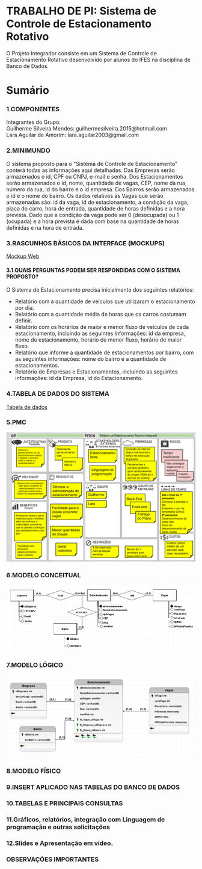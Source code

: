 # TRABALHO DE PI: Sistema de Controle de Estacionamento Rotativo
O Projeto Integrador consiste em um Sistema de Controle de Estacionamento Rotativo desenvolvido por alunos do IFES na disciplina de Banco de Dados.

# Sumário
<h3>1.COMPONENTES</h3>
  <p>Integrantes do Grupo:<br>
  Guilherme Silveira Mendes: guilhermesilveira.2015@hotmail.com<br>
  Lara Aguilar de Amorim: lara.aguilar2003@gmail.com</p>
  
<h3>2.MINIMUNDO</h3>
<p>O sistema proposto para o "Sistema de Controle de Estacionamento" conterá todas as informações aqui detalhadas. Das Empresas  serão armazenados o id, CPF ou CNPJ, e-mail e senha. Dos Estacionamentos serão armazenados o id, nome, quantidade de vagas, CEP, nome da rua, número da rua, id do bairro e o id empresa. Dos Bairros serão armazenados o id e o nome do bairro. Os dados relativos às Vagas que serão armazenadas são: id da vaga, id do estacionamento, a condição da vaga, placa do carro, hora de entrada, quantidade de horas definidas e a hora prevista. Dado que a condição da vaga pode ser 0 (desocupada) ou 1 (ocupada) e a hora prevista é dada com base na quantidade de horas definidas e na hora de entrada.</p>

<h3>3.RASCUNHOS BÁSICOS DA INTERFACE (MOCKUPS)</h3>
  <p><a href="/arquivos/mockup-web.pdf">Mockup Web</a></p>
  <h4>3.1.QUAIS PERGUNTAS PODEM SER RESPONDIDAS COM O SISTEMA PROPOSTO?</h4>
  <p>O Sistema de Estacionamento precisa inicialmente dos seguintes relatórios:</p>
  <ul>
    <li>Relatório com a quantidade de veículos que utilizaram o estacionamento por dia.</li>
    <li>Relatório com a quantidade média de horas que os carros costumam definir.</li>
    <li>Relatório com os horários de maior e menor fluxo de veículos de cada estacionamento, incluindo as seguintes informações: id da empresa, nome do estacionamento, horário de menor fluxo, horário de maior fluxo.</li>
    <li>Relatório que informe a quantidade de estacionamentos por bairro, com as seguintes informações: nome do bairro e a quantidade de estacionamentos.</li>
    <li>Relatório de Empresas e Estacionamentos, incluindo as seguintes informações: id da Empresa, id do Estacionamento.</li>
  </ul>
<h3>4.TABELA DE DADOS DO SISTEMA</h3>
  <p><a href="/arquivos/tabela_dados_sistema.pdf">Tabela de dados</a></p>
<h3>5.PMC</h3>
  <p><img src="/arquivos/PMC-v.1.0.png" alt="Project Model Canvas" max_width="300"></p>
<h3>6.MODELO CONCEITUAL</h3>
  <p><img src="/arquivos/modelo_conceitual.png" alt="Modelo conceitual"></p>
<h3>7.MODELO LÓGICO</h3>
  <p><img src="/arquivos/modelo_logico.png" alt="Modelo lógico"></p>
<h3>8.MODELO FÍSICO</h3>
  <p></p>
<h3>9.INSERT APLICADO NAS TABELAS DO BANCO DE DADOS</h3>
  <p></p>
<h3>10.TABELAS E PRINCIPAIS CONSULTAS</h3>
  <p></p>
<h3>11.Gráficos, relatórios, integração com Linguagem de programação e outras solicitações</h3>
  <p></p>
<h3>12.Slides e Apresentação em vídeo.</h3>
  <p></p>
<h3>OBSERVAÇÕES IMPORTANTES</h3>
  
